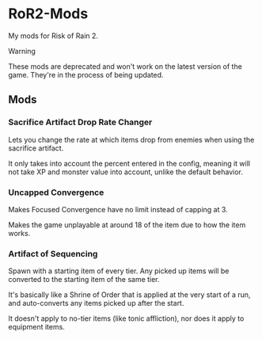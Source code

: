 # RoR2-Mods
My mods for Risk of Rain 2.

> [!WARNING]
> These mods are deprecated and won't work on the latest version of the game.
> They're in the process of being updated.

## Mods

### Sacrifice Artifact Drop Rate Changer
Lets you change the rate at which items drop from enemies when using the sacrifice artifact.

It only takes into account the percent entered in the config, meaning it will not take XP and monster value into account, unlike the default behavior.

### Uncapped Convergence
Makes Focused Convergence have no limit instead of capping at 3.

Makes the game unplayable at around 18 of the item due to how the item works.

### Artifact of Sequencing
Spawn with a starting item of every tier. Any picked up items will be converted to the starting item of the same tier.

It's basically like a Shrine of Order that is applied at the very start of a run, and auto-converts any items picked up after the start.

It doesn't apply to no-tier items (like tonic affliction), nor does it apply to equipment items.
